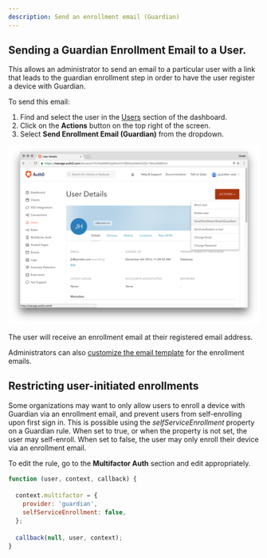 ```yaml
---
description: Send an enrollment email (Guardian)
---
```

## Sending a Guardian Enrollment Email to a User.

This allows an administrator to send an email to a particular user with a link that leads to the guardian enrollment step in order to have the user register a device with Guardian.

To send this email:

1. Find and select the user in the [Users](${manage_url}/#/users) section of the dashboard.
2. Click on the **Actions** button on the top right of the screen. 
3. Select **Send Enrollment Email (Guardian)** from the dropdown.

 ![](/media/articles/mfa/guardian-send-enrollment-email.png)

The user will receive an enrollment email at their registered email address.

Administrators can also [customize the email template](/email/templates) for the enrollment emails.

## Restricting user-initiated enrollments

Some organizations may want to only allow users to enroll a device with Guardian via an enrollment email, and prevent users from self-enrolling upon first sign in. This is possible using the _selfServiceEnrollment_ property on a Guardian rule. When set to true, or when the property is not set, the user may self-enroll. When set to false, the user may only enroll their device via an enrollment email.

To edit the rule, go to the **Multifactor Auth** section and edit appropriately.

```js
function (user, context, callback) {

  context.multifactor = {
    provider: 'guardian', 
    selfServiceEnrollment: false, 
  };

  callback(null, user, context);
}
```
